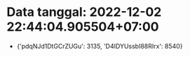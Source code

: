 # Data tanggal: 2022-12-02 22:44:04.905504+07:00

* {'pdqNJd1DtGCrZUGu': 3135, 'D4IDYUssbI88RIrx': 8540}
